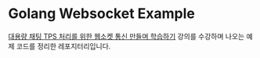 # Golang Websocket Example

[대용량 채팅 TPS 처리를 위한 웹소켓 통신 만들며 학습하기](https://www.inflearn.com/course/%EB%8C%80%EC%9A%A9%EB%9F%89-%EC%B1%84%ED%8C%85-%EC%84%9C%EB%B2%84-%EC%B2%98%EB%A6%AC-%EC%9B%B9%EC%86%8C%EC%BC%93-%ED%86%B5%EC%8B%A0) 강의를 수강하며 나오는 예제 코드를 정리한 레포지터리입니다.